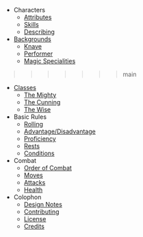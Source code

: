 + Characters
  + [Attributes](pages/characters/attributes.md)
  + [Skills](pages/characters/skills.md)
  + [Describing](pages/characters/describing.md)
+ [Backgrounds](pages/backgrounds/index.md)
  + [Knave](pages/backgrounds/knave.md)
  + [Performer](pages/backgrounds/performer.md)
  + [Magic Specialities](pages/backgrounds/magic.md)
>>>>>>> main
+ [Classes](pages/classes/index.md)
  + [The Mighty](pages/classes/mighty.md)
  + [The Cunning](pages/classes/cunning.md)
  + [The Wise](pages/classes/wise.md)
+ Basic Rules
  + [Rolling](pages/rules/rolling.md)
  + [Advantage/Disadvantage](pages/rules/advantage.md)
  + [Proficiency](pages/rules/proficiency.md)
  + [Rests](pages/rules/rests.md)
  + [Conditions](pages/rules/conditions.md)
+ Combat
  + [Order of Combat](pages/combat/order.md)
  + [Moves](pages/combat/moves.md)
  + [Attacks](pages/combat/attacks.md)
  + [Health](pages/combat/health.md)
+ Colophon
  + [Design Notes](design-notes.md)
  + [Contributing](contributing.md)
  + [License](license.md)
  + [Credits](credits.md)
